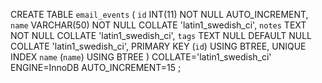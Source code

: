 CREATE TABLE `email_events` (
	`id` INT(11) NOT NULL AUTO_INCREMENT,
	`name` VARCHAR(50) NOT NULL COLLATE 'latin1_swedish_ci',
	`notes` TEXT NOT NULL COLLATE 'latin1_swedish_ci',
	`tags` TEXT NULL DEFAULT NULL COLLATE 'latin1_swedish_ci',
	PRIMARY KEY (`id`) USING BTREE,
	UNIQUE INDEX `name` (`name`) USING BTREE
)
COLLATE='latin1_swedish_ci'
ENGINE=InnoDB
AUTO_INCREMENT=15
;
